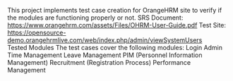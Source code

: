 This project implements test case creation for OrangeHRM site to verify if the modules are functioning properly or not.
SRS Document: https://www.orangehrm.com/assets/Files/OHRM-User-Guide.pdf
Test Site: https://opensource-demo.orangehrmlive.com/web/index.php/admin/viewSystemUsers			
Tested Modules
The test cases cover the following modules:
 Login
 Admin
 Time Management
 Leave Management
 PIM (Personnel Information Management)
 Recruitment (Registration Process)
 Performance Management
